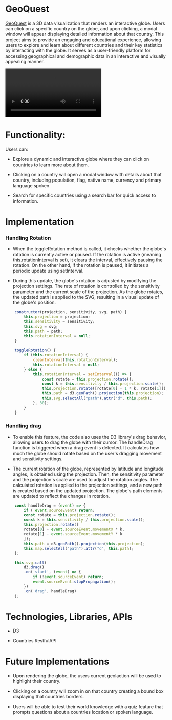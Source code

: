 # GeoQuest

[GeoQuest](https://omar-t-ahmed.github.io/GeoQuest/) is a 3D data visualization that renders an interactive globe. Users can click on a specific country on the globe, and upon clicking, a modal window will appear displaying detailed information about that country. This project aims to provide an engaging and educational experience, allowing users to explore and learn about different countries and their key statistics by interacting with the globe. It serves as a user-friendly platform for accessing geographical and demographic data in an interactive and visually appealing manner.

![Spin](./assets/globe-spin_kOdMVcUu.mp4)

# Functionality:

Users can: 

* Explore a dynamic and interactive globe where they can click on countries to learn more about them.

* Clicking on a country will open a modal window with details about that country, including population, flag, native name, currency and primary language spoken.

* Search for specific countries using a search bar for quick access to information.

# Implementation

### Handling Rotation

* When the toggleRotation method is called, it checks whether the globe's rotation is currently active or paused. If the rotation is active (meaning this.rotationInterval is set), it clears the interval, effectively pausing the rotation. On the other hand, if the rotation is paused, it initiates a periodic update using setInterval.

* During this update, the globe's rotation is adjusted by modifying the projection settings. The rate of rotation is controlled by the sensitivity parameter and the current scale of the projection. As the globe rotates, the updated path is applied to the SVG, resulting in a visual update of the globe's position.

```js
    constructor(projection, sensitivity, svg, path) {
        this.projection = projection;
        this.sensitivity = sensitivity;
        this.svg = svg;
        this.path = path;
        this.rotationInterval = null;
    }
    
    toggleRotation() {
        if (this.rotationInterval) {
            clearInterval(this.rotationInterval);
            this.rotationInterval = null;
        } else {
            this.rotationInterval = setInterval(() => {
                const rotate = this.projection.rotate();
                const k = this.sensitivity / this.projection.scale();
                this.projection.rotate([rotate[0] - 1 * k, rotate[1]]);
                this.path = d3.geoPath().projection(this.projection);
                this.svg.selectAll("path").attr("d", this.path);
            }, 30);
        }
    }
```

### Handling drag

* To enable this feature, the code also uses the D3 library's drag behavior, allowing users to drag the globe with their cursor. The handleDrag function is triggered when a drag event is detected. It calculates how much the globe should rotate based on the user's dragging movement and sensitivity settings. 

* The current rotation of the globe, represented by latitude and longitude angles, is obtained using the projection. Then, the sensitivity parameter and the projection's scale are used to adjust the rotation angles. The calculated rotation is applied to the projection settings, and a new path is created based on the updated projection. The globe's path elements are updated to reflect the changes in rotation.

```js
    const handleDrag = (event) => {
        if (!event.sourceEvent) return;
        const rotate = this.projection.rotate();
        const k = this.sensitivity / this.projection.scale();
        this.projection.rotate([
        rotate[0] + event.sourceEvent.movementX * k,
        rotate[1] - event.sourceEvent.movementY * k
        ]);
        this.path = d3.geoPath().projection(this.projection);
        this.map.selectAll("path").attr("d", this.path);
    };

    this.svg.call(
        d3.drag()
        .on('start', (event) => {
            if (!event.sourceEvent) return;
            event.sourceEvent.stopPropagation();
        })
        .on('drag', handleDrag)
    );
```

# Technologies, Libraries, APIs

* D3

* Countries RestfulAPI

# Future Implementations

* Upon rendering the globe, the users current geolaction will be used to highlight their country.

* Clicking on a country will zoom in on that country creating a bound box displaying that countries borders.

* Users will be able to test their world knowledge with a quiz feature that prompts questions about a countries location or spoken language.


